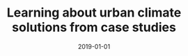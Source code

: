 ---
title: "Learning about urban climate solutions from case studies"
collection: publications
permalink: /publication/7
date: 2019-01-01
venue: 'Nature Climate Change'
paperurl: 'http://academicpages.github.io/files/paper1.pdf'
citation: 'Lamb, William F., Creutzig, Felix, <b>Callaghan, Max W.</b>, Minx, Jan C.. (2019). &quot;Learning about urban climate solutions from case studies.&quot; <i>Nature Climate Change</i>. 9(4).'
---